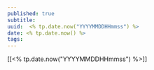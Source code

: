 ```yaml
---
published: true
subtitle: 
uuid:  <% tp.date.now("YYYYMMDDHHmmss") %>
date: <% tp.date.now() %>
tags: 
---
```


[[<% tp.date.now("YYYYMMDDHHmmss") %>]]